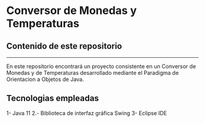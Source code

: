 #  Conversor de Monedas y Temperaturas

## Contenido de este repositorio
---
En este repositorio encontrará un proyecto consistente en un Conversor de Monedas y de Temperaturas desarrollado mediante el Paradigma de Orientacion a Objetos de Java.


## Tecnologias empleadas
1- Java 11
2.- Biblioteca de interfaz gráfica Swing
3- Eclipse IDE
